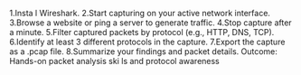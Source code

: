  1.Insta l Wireshark.
 2.Start capturing on your active network interface.
 3.Browse a website or ping a server to generate traffic.
 4.Stop capture after a minute.
 5.Filter captured packets by protocol (e.g., HTTP, DNS, TCP).
 6.Identify at least 3 different protocols in the capture.
 7.Export the capture as a .pcap file.
 8.Summarize your findings and packet details.
 Outcome: Hands-on packet analysis ski ls and protocol awareness
